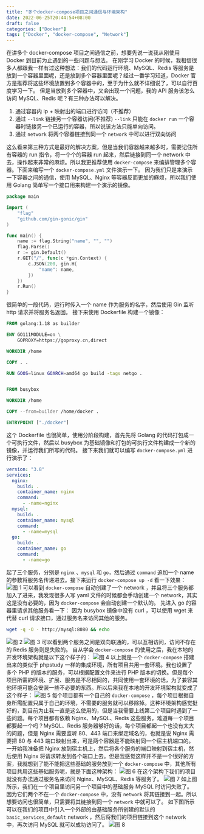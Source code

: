```yaml
---
title: "多个docker-compose项目之间通信与环境架构"
date: 2022-06-25T20:44:54+08:00
draft: false
categories: ["Docker"]
tags: ["Docker", "docker-compose", "Network"]
---
```


在讲多个 docker-compose 项目之间通信之前，想要先说一说我从刚使用 Docker 到目前为止遇到的一些问题与想法。
在刚学习 Docker 的时候，我相信很多人都跟我一样有过这种想法：我们的代码运行环境、MySQL、Redis 等服务是放到一个容器里面呢，还是放到多个容器里面呢？经过一番学习知道，Docker 官方是推荐将这些环境放置到多个容器中的，至于为什么就不详细说了，可以自行百度学习一下。
但是当放到多个容器中，又会出现一个问题，我的 API 服务该怎么访问 MySQL、Redis 呢？有三种办法可以解决。

1. 通过容器内 ip + 映射出的端口进行访问（不推荐）
2. 通过 `--link` 链接另一个容器访问(不推荐)
   `--link` 只能在 `docker run` 一个容器时链接另一个已运行的容器，所以说该方法只能单向访问。
3. 通过 `network` 将两个容器链接到同一个 `network` 中可以进行双向访问

这么看来第三种方式是最好的解决方案，但是当我们容器越来越多时，需要记住所有容器的 run 指令，将一个个的容器 run 起来，然后链接到同一个 network 中去，操作起来非常的麻烦。所以我更推荐使用 `docker-compose` 来编排管理多个容器。下面来编写一个 `docker-compose.yml` 文件演示一下。
因为我们只是来演示一下容器之间的通信，使用 MySQL、Nginx 等容器反而更加的麻烦，所以我们使用 Golang 简单写一个接口用来构建一个演示的镜像。

```go
package main

import (
	"flag"
	"github.com/gin-gonic/gin"
)

func main() {
	name := flag.String("name", "", "")
	flag.Parse()
	r := gin.Default()
	r.GET("/", func(c *gin.Context) {
		c.JSON(200, gin.H{
			"name": name,
		})
	})
	r.Run()
}
```

很简单的一段代码，运行时传入一个 name 作为服务的名字，然后使用 Gin 监听 http 请求并将服务名返回。
接下来使用 Dockerfile 构建一个镜像：

```dockerfile
FROM golang:1.18 as builder

ENV GO111MODULE=on \
    GOPROXY=https://goproxy.cn,direct

WORKDIR /home

COPY . .

RUN GOOS=linux GOARCH=amd64 go build -tags netgo .


FROM busybox

WORKDIR /home

COPY --from=builder /home/docker .

ENTRYPOINT ["./docker"]
```

这个 Dockerfile 也很简单，使用分阶段构建，首先先将 Golang 的代码打包成一个可执行文件，然后以 busybox 为基础镜像和打包的可执行文件构建成一个新的镜像，并运行我们所写的代码。
接下来我们就可以编写 `docker-compose.yml` 进行演示了：

```yaml
version: "3.8"
services:
  nginx:
    build: .
    container_name: nginx
    command:
      - -name=nginx
  mysql:
    build: .
    container_name: mysql
    command:
      - -name=mysql
  go:
    build: .
    container_name: go
    command:
      - -name=go
```

起了三个服务，分别是 `nginx` 、`mysql` 和 `go`，然后通过 `command` 追加一个 name 的参数将服务名传递进去。接下来运行 `docker-compose up -d` 看一下效果：
![图 1](http://image.chance.fyi/image-2022082716563015489.png)
可以看到 `docker-compose` 自动创建了一个 network ，并且将三个服务都加入了进来，我发现很多人写 yaml 文件的时候都会手动创建一个 network，其实这是没有必要的，因为 `docker-compose` 会自动创建一个默认的。
先进入 go 的容器里请求其他服务看一下：
因为 busybox 镜像中没有 curl ，可以使用 wget 来代替 curl 请求接口，通过服务名来访问其他的服务。

```bash
wget -q -O - http://mysql:8080 && echo
```

![图 2](http://image.chance.fyi/image-2022082722370208534.png)
![图 3](http://image.chance.fyi/image-2022082722384267098.png)
可以看到两个服务之间是双向联通的，可以互相访问，访问不存在的 Redis 服务则是失败的。
自从学会 `docker-compose` 的使用之后，我在本地的开发环境架构就是以下这个样子的：
![图 4](http://image.chance.fyi/image-2022082812483643888.png)
以上就是一个 `docker-compose` 搭建出来的类似于 phpstudy 一样的集成环境，所有项目共用一套环境。我也设置了多个 PHP 的版本的服务，可以根据配置文件来进行 PHP 版本的切换。但是每个项目所需的环境、扩展、服务是不尽相同的，共同使用一套环境的话，为了兼容其他环境可能会安装一些不必要的东西。所以后来我在本地的开发环境架构就变成了这个样子：
![图 5](http://image.chance.fyi/image-2022082813142891152.png)
每个项目都有一个自己的 `docker-compose` ，每个项目根据自身所需配置只属于自己的环境，不需要的服务就可以移除掉。这种环境架构感觉挺好的，到目前为止我一直是这么使用的，但是当我需要上线第二个项目时遇到了一些问题。每个项目都有依赖 Nginx、MySQL、Redis 这些服务，难道每一个项目都要起一个吗？MySQL、Redis 服务器够好的话，每个项目都起一个也没有太大的问题，但是 Nginx 需要监听 80、443 端口来绑定域名的，也就是说 Nginx 需要把 80 与 443 端口映射出来，可是两个容器是不能映射同一个宿主机端口的。
一开始我准备把 Nginx 放到宿主机上，然后将各个服务的端口映射到宿主机，然后使用 Nginx 将请求转发到各个端口上去。但是我感觉这样并不是一个很好的方案，我就想到了能不能把这些基础的服务放到一个 `docker-compose` 中，其他所有项目共用这些基础服务呢，就是下面这种架构：
![图 6](http://image.chance.fyi/image-2022082816392845326.png)
在这个架构下我们的项目就没有办法通过服务名来访问 Nginx、MySQL、Redis 等服务了。
![图 7](http://image.chance.fyi/image-2022090518055541659.png)
如上图所示，我们在一个项目里访问另一个项目中的基础服务 MySQL 时访问失败了。因为它们两个不在一个 `docker-compose` 中，没有 `network` 将其链接到一起。所以想要访问也很简单，只需要将其链接到同一个 `network` 中就可以了。
如下图所示可以在我们的项目中引入一个外部的由基础服务所创建的默认的 `basic_services_default` network ，然后将我们的项目链接到这个 network 中，再次访问 MySQL 就可以成功访问了。
![图 8](http://image.chance.fyi/image-2022090609164086333.png)

